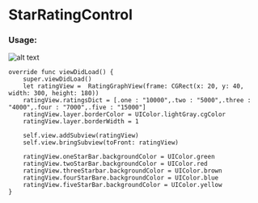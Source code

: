 # StarRatingControl

### Usage:


![alt text](https://github.com/nikeshkrjha/StarRatingControl/commit/1d5dcc1f37964dfd38abd92552dfb185d8fbe0b6#diff-1410620144ff355f3a9ddb41b512d913)

    override func viewDidLoad() {
        super.viewDidLoad()
        let ratingView =  RatingGraphView(frame: CGRect(x: 20, y: 40, width: 300, height: 180))
        ratingView.ratingsDict = [.one : "10000",.two : "5000",.three : "4000",.four : "7000",.five : "15000"]
        ratingView.layer.borderColor = UIColor.lightGray.cgColor
        ratingView.layer.borderWidth = 1
        
        self.view.addSubview(ratingView)
        self.view.bringSubview(toFront: ratingView)
        
        ratingView.oneStarBar.backgroundColor = UIColor.green
        ratingView.twoStarBar.backgroundColor = UIColor.red
        ratingView.threeStarbar.backgroundColor = UIColor.brown
        ratingView.fourStarBare.backgroundColor = UIColor.blue
        ratingView.fiveStarBar.backgroundColor = UIColor.yellow
    }

    
    

